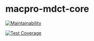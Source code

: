 # macpro-mdct-core

[![Maintainability](https://api.codeclimate.com/v1/badges/3dd8c47fb161adc36946/maintainability)](https://codeclimate.com/repos/64f79f2cb94c0076558d5147/maintainability)

[![Test Coverage](https://api.codeclimate.com/v1/badges/3dd8c47fb161adc36946/test_coverage)](https://codeclimate.com/repos/64f79f2cb94c0076558d5147/test_coverage)